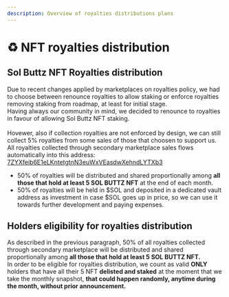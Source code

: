 ```yaml
---
description: Overview of royalties distributions plans
---
```


# ♻ NFT royalties distribution

## Sol Buttz NFT Royalties distribution

Due to recent changes applied by marketplaces on royalties policy, we had to choose between renounce royalties to allow staking or enforce royalties removing staking from roadmap, at least for initial stage.\
Having always our community in mind, we decided to renounce to royalties in favour of allowing Sol Buttz NFT staking.\
\
Hovewer, also if collection royalties are not enforced by design, we can still collect 5% royalties from some sales of those that choosen to support us.\
All royalties collected through secondary marketplace sales flows automatically into this address: [7ZYXfeib6E1eLKntetgtnN3euWxVEasdwXehndLYTXb3](https://solscan.io/account/7ZYXfeib6E1eLKntetgtnN3euWxVEasdwXehndLYTXb3)

* 50% of royalties will be distributed and shared proportionally among **all those that hold at least 5 SOL BUTTZ NFT** at the end of each month.
* 50% of royalties will be held in $SOL and deposited in a dedicated vault address as investment in case $SOL goes up in price, so we can use it towards further development and paying expenses.

## Holders eligibility for royalties distribution

As described in the previous paragraph, 50% of all royalties collected through secondary marketplace will be distributed and shared proportionally among **all those that hold at least 5 SOL BUTTZ NFT.** \
In order to be eligible for royalties distribution, we count as valid **ONLY** holders that have all their 5 NFT **delisted and staked** at the moment that we take the monthly snapshot, **that could happen randomly, anytime during the month, without prior announcement.**
